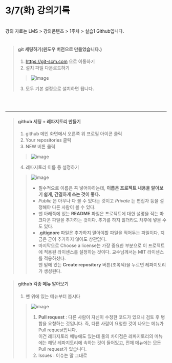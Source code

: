 # 3/7(화) 강의기록
<br/>
강의 자료는 LMS > 강의콘텐츠 > 1주차 > 실습1 Github입니다.
<br/><br/>

> #### git 세팅하기(윈도우 버전으로 만들었습니다.)  
> 1. https://git-scm.com 으로 이동하기  
> 2. 설치 파일 다운로드하기
> > ![image](https://user-images.githubusercontent.com/23286838/223338526-cfed1e4e-f92f-4dbb-bb2e-870fe7cf8047.png)
> 3. 모두 기본 설정으로 설치하면 됩니다.

</br></br>
<hr/>

> #### github 세팅 + 레파지토리 만들기
> 1. github 메인 화면에서 오른쪽 위 프로필 아이콘 클릭
> 2. Your repositories 클릭
> 3. NEW 버튼 클릭
> > ![image](https://user-images.githubusercontent.com/23286838/223340128-dfd8447b-3b22-4af3-a91c-86ca5a87bfcc.png)
> 4. 레파지토리 이름 등 설정하기
> > ![image](https://user-images.githubusercontent.com/23286838/223340875-5e3a5b0e-3f42-4d87-ae13-dcd5e0a710dc.png)
> > + 필수적으로 이름은 꼭 넣어야하는데, __이름은 프로젝트 내용을 알아보기 쉽게, 간결하게 쓰는 것이 좋다.__  
> > + _Public_ 은 아무나 다 볼 수 있다는 것이고 _Private_ 는 편집자 등을 설정해야 다른 사람이 볼 수 있다.  
> > + 맨 아래쪽에 있는 __README__ 파일은 프로젝트에 대한 설명을 적는 마크다운 파일을 추가하는 것이다. 추가를 하지 않더라도 차후에 넣을 수도 있다.  
> > + __.gitignore__ 파일은 추가하지 말아야할 파일을 적어두는 파일이다. 지금은 굳이 추가하지 않아도 상관없다.  
> > + 마지막으로 Choose a license는 가장 중요한 부분으로 이 프로젝트에 적용된 라이센스를 설정하는 것이다. 교수님께서는 MIT 라이센스를 적용하셨다.  
> > 맨 밑에 있는 __Create repository__ 버튼(초록색)을 누르면 레파지토리가 생성된다.  

> #### github 각종 메뉴 알아보기
> 1. 맨 위에 있는 메뉴부터 봅시다
> > ![image](https://user-images.githubusercontent.com/23286838/223357419-9228e239-1bc8-4ae6-b017-7660999216fd.png)
> > 1. __Pull request__ : 다른 사람이 자신이 수정한 코드가 있으니 검토 후 병합을 요청하는 것입니다. 즉, 다른 사람이 요청한 것이 나오는 메뉴가 Pull request입니다.  
> > 이건 레파지토리 메뉴에도 있는데 둘의 차이점은 레파지토리의 메뉴에는 해당 레파지토리에 속하는 것이 들어있고, 전체 메뉴에는 모든 Pull request가 있습니다.  
> > 2. Issues : 이슈는 말 그대로




